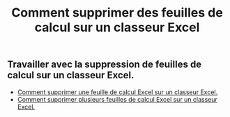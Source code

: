 ﻿---
title: Comment supprimer des feuilles de calcul sur un classeur Excel
second_title: Aspose.Cells Cloud Documen
linktitle: Supprimer
type: docs
url: /fr/worksheets/delete/
keywords: How to work with deleting worksheet on an Excel workbook
description: Aspose.Cells Cloud REST API prend en charge la suppression de feuilles de calcul dans un classeur Excel. Le SDK prend en charge différents langages de développement, notamment Android, C#, Go, Java, NodeJS, Perl, PHP, Python, Ruby et Swift.
weight: 20
kwords: Excel, Office Cloud, REST API, Tableur, PDF, CSV, Json, Markdown, Comment supprimer des feuilles de calcul dans un classeur Excel
---
## Travailler avec la suppression de feuilles de calcul sur un classeur Excel.

- [Comment supprimer une feuille de calcul Excel sur un classeur Excel.](/cells/fr/worksheets/delete-worksheet/) 
- [Comment supprimer plusieurs feuilles de calcul Excel sur un classeur Excel.](/cells/fr/worksheets/delete-multiple/) 


